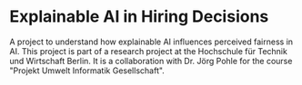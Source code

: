 # Explainable AI in Hiring Decisions

A project to understand how explainable AI influences perceived fairness in AI.
This project is part of a research project at the Hochschule für Technik und Wirtschaft Berlin.
It is a collaboration with Dr. Jörg Pohle for the course "Projekt Umwelt Informatik Gesellschaft".